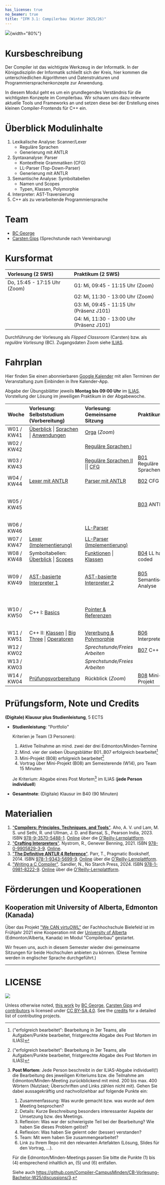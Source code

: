 ```yaml
---
has_license: true
no_beamer: true
title: "IFM 3.1: Compilerbau (Winter 2025/26)"
---
```


![](admin/images/architektur_cb.png){width="80%"}

# Kursbeschreibung

Der Compiler ist das wichtigste Werkzeug in der Informatik. In der Königsdisziplin
der Informatik schließt sich der Kreis, hier kommen die unterschiedlichen
Algorithmen und Datenstrukturen und Programmiersprachenkonzepte zur Anwendung.

In diesem Modul geht es um ein grundlegendes Verständnis für die wichtigsten
Konzepte im Compilerbau. Wir schauen uns dazu relevante aktuelle Tools und
Frameworks an und setzen diese bei der Erstellung eines kleinen Compiler-Frontends
für C++ ein.

# Überblick Modulinhalte

1.  Lexikalische Analyse: Scanner/Lexer
    -   Reguläre Sprachen
    -   Generierung mit ANTLR
2.  Syntaxanalyse: Parser
    -   Kontextfreie Grammatiken (CFG)
    -   LL-Parser (Top-Down-Parser)
    -   Generierung mit ANTLR
3.  Semantische Analyse: Symboltabellen
    -   Namen und Scopes
    -   Typen, Klassen, Polymorphie
4.  Interpreter: AST-Traversierung
5.  C++ als zu verarbeitende Programmiersprache

# Team

-   [BC
    George](https://www.hsbi.de/minden/ueber-uns/personenverzeichnis/birgit-christina-george)
-   [Carsten
    Gips](https://www.hsbi.de/minden/ueber-uns/personenverzeichnis/carsten-gips)
    (Sprechstunde nach Vereinbarung)

# Kursformat

| Vorlesung (2 SWS)            | Praktikum (2 SWS)                        |
|:-----------------------------|:-----------------------------------------|
| Do, 15:45 - 17:15 Uhr (Zoom) | G1: Mi, 09:45 - 11:15 Uhr (Zoom)         |
|                              | G2: Mi, 11:30 - 13:00 Uhr (Zoom)         |
|                              | G3: Mi, 09:45 - 11:15 Uhr (Präsenz J101) |
|                              | G4: Mi, 11:30 - 13:00 Uhr (Präsenz J101) |

Durchführung der Vorlesung als *Flipped Classroom* (Carsten) bzw. als *reguläre
Vorlesung* (BC). Zugangsdaten Zoom siehe
[ILIAS](https://www.hsbi.de/elearning/goto.php?target=crs_1400597&client_id=FH-Bielefeld).

# Fahrplan

Hier finden Sie einen abonnierbaren [Google
Kalender](https://calendar.google.com/calendar/ical/07021c87022fe3f132fa2e2e799b230b5ab9c7088c85d152f2beab8f1b5218af%40group.calendar.google.com/public/basic.ics)
mit allen Terminen der Veranstaltung zum Einbinden in Ihre Kalender-App.

Abgabe der Übungsblätter jeweils **Montag bis 09:00 Uhr** im
[ILIAS](https://www.hsbi.de/elearning/goto.php?target=exc_1420724&client_id=FH-Bielefeld).
Vorstellung der Lösung im jeweiligen Praktikum in der Abgabewoche.

| Woche      | Vorlesung: Selbststudium (Vorbereitung)                                                                                                                           | Vorlesung: Gemeinsame Sitzung                                                                                   | Praktikum                                      | Edmonton/Minden-Meetings                                                            |
|:-----------|:------------------------------------------------------------------------------------------------------------------------------------------------------------------|:----------------------------------------------------------------------------------------------------------------|:-----------------------------------------------|:------------------------------------------------------------------------------------|
| W01 / KW41 | [Überblick](lecture/00-intro/overview.md) \| [Sprachen](lecture/00-intro/languages.md) \| [Anwendungen](lecture/00-intro/applications.md)                         | [Orga](https://github.com/Compiler-CampusMinden/CB-Vorlesung-Bachelor-W25) (*Zoom*)                             |                                                |                                                                                     |
| W02 / KW42 |                                                                                                                                                                   | [Reguläre Sprachen I](lecture/01-lexing/regular1.md)                                                            |                                                |                                                                                     |
| W03 / KW43 |                                                                                                                                                                   | [Reguläre Sprachen II](lecture/01-lexing/regular2.md) \|\| [CFG](lecture/02-parsing/cfg.md)                     | [B01](homework/sheet01.md) Reguläre Sprachen   |                                                                                     |
| W04 / KW44 | [Lexer mit ANTLR](lecture/01-lexing/antlr-lexing.md)                                                                                                              | [Parser mit ANTLR](lecture/02-parsing/antlr-parsing.md)                                                         | [B02](homework/sheet02.md) CFG                 |                                                                                     |
| W05 / KW45 |                                                                                                                                                                   |                                                                                                                 | [B03](homework/sheet03.md) ANTLR               | **Mo, 03.11., 18:00 - 19:00 Uhr (online): Edmonton/Minden: ANTLR + Live-Coding**    |
| W06 / KW46 |                                                                                                                                                                   | [LL-Parser](lecture/02-parsing/ll-parser.md)                                                                    |                                                |                                                                                     |
| W07 / KW47 | [Lexer (Implementierung)](lecture/01-lexing/recursive.md)                                                                                                         | [LL-Parser (Implementierung)](lecture/02-parsing/ll-parser-impl.md)                                             |                                                |                                                                                     |
| W08 / KW48 | Symboltabellen: [Überblick](lecture/03-semantics/symbtab0-intro.md) \| [Scopes](lecture/03-semantics/symbtab1-scopes.md)                                          | [Funktionen](lecture/03-semantics/symbtab2-functions.md) \| [Klassen](lecture/03-semantics/symbtab3-classes.md) | [B04](homework/sheet04.md) LL hand coded       |                                                                                     |
| W09 / KW49 | [AST-basierte Interpreter 1](lecture/06-interpretation/astdriven-part1.md)                                                                                        | [AST-basierte Interpreter 2](lecture/06-interpretation/astdriven-part2.md)                                      | [B05](homework/sheet05.md) Semantische Analyse | **Mo, 01.12., 18:00 - 19:00 Uhr (online): Edmonton/Minden: Minden Presentations**   |
| W10 / KW50 | C++ I: [Basics](lecture/99-languages/cpp0-basics.md)                                                                                                              | [Pointer & Referenzen](lecture/99-languages/cpp1-pointer.md)                                                    |                                                | **Mo, 08.12., 18:00 - 19:00 Uhr (online): Edmonton/Minden: Edmonton Presentations** |
| W11 / KW51 | C++ II: [Klassen](lecture/99-languages/cpp2-classes.md) \| [Big Three](lecture/99-languages/cpp3-big3.md) \| [Operatoren](lecture/99-languages/cpp4-operators.md) | [Vererbung & Polymorphie](lecture/99-languages/cpp5-inheritance.md)                                             | [B06](homework/sheet06.md) Interpreter         |                                                                                     |
| W12 / KW02 |                                                                                                                                                                   | *Sprechstunde/Freies Arbeiten*                                                                                  | [B07](homework/sheet07.md) C++                 |                                                                                     |
| W13 / KW03 |                                                                                                                                                                   | *Sprechstunde/Freies Arbeiten*                                                                                  |                                                |                                                                                     |
| W14 / KW04 | [Prüfungsvorbereitung](admin/exams.md)                                                                                                                            | Rückblick (*Zoom*)                                                                                              | [B08](homework/sheet08.md) Mini-Projekt        |                                                                                     |

# Prüfungsform, Note und Credits

**(Digitale) Klausur plus Studienleistung**, 5 ECTS

-   **Studienleistung**: "Portfolio"

    Kriterien je Team (3 Personen):

    1.  Aktive Teilnahme an mind. zwei der drei Edmonton/Minden-Termine
    2.  Mind. vier der sieben Übungsblätter B01..B07 erfolgreich bearbeitet[^1]
    3.  Mini-Projekt (B08) erfolgreich bearbeitet[^1]
    4.  Vortrag über Mini-Projekt (B08) am Semesterende (W14), pro Team 15 Minuten

    Je Kriterium: Abgabe eines Post Mortem[^2] im ILIAS (**jede Person
    individuell**)

-   **Gesamtnote**: (Digitale) Klausur im B40 (90 Minuten)

[^1]: ("erfolgreich bearbeitet": Bearbeitung in 3er Teams, alle Aufgaben/Punkte
    bearbeitet, fristgerechte Abgabe des Post Mortem im ILIAS)

[^2]: **Post Mortem**: Jede Person beschreibt in der ILIAS-Abgabe individuell(!) die
    Bearbeitung des jeweiligen Kriteriums bzw. die Teilnahme am
    Edmonton/Minden-Meeting zurückblickend mit mind. 200 bis max. 400 Wörtern
    (Nutzlast; Überschriften und Links zählen nicht mit). Gehen Sie dabei
    aussagekräftig und nachvollziehbar auf folgende Punkte ein:

    1.  Zusammenfassung: Was wurde gemacht bzw. was wurde auf dem Meeting
        besprochen?
    2.  Details: Kurze Beschreibung besonders interessanter Aspekte der Umsetzung
        bzw. des Meetings.
    3.  Reflexion: Was war der schwierigste Teil bei der Bearbeitung? Wie haben Sie
        dieses Problem gelöst?
    4.  Reflexion: Was haben Sie gelernt oder (besser) verstanden?
    5.  Team: Mit wem haben Sie zusammengearbeitet?
    6.  Link zu Ihrem Repo mit den relevanten Artefakten (Lösung, Slides für den
        Vortrag, ...).

    Für die Edmonton/Minden-Meetings passen Sie bitte die Punkte (1) bis (4)
    entsprechend inhaltlich an, (5) und (6) entfallen.

    Siehe auch
    https://github.com/Compiler-CampusMinden/CB-Vorlesung-Bachelor-W25/discussions/3.

# Materialien

1.  ["**Compilers: Principles, Techniques, and
    Tools**"](https://learning.oreilly.com/library/view/compilers-principles-techniques/9789357054881/).
    Aho, A. V. und Lam, M. S. und Sethi, R. und Ullman, J. D. and Bansal, S.,
    Pearson India, 2023. ISBN
    [978-9-3570-5488-1](https://fhb-bielefeld.digibib.net/openurl?isbn=978-9-3570-5488-1).
    [Online](https://learning.oreilly.com/library/view/compilers-principles-techniques/9789357054881/)
    über die [O'Reilly-Lernplattform](https://www.oreilly.com/library-access/).
2.  ["**Crafting
    Interpreters**"](https://github.com/munificent/craftinginterpreters). Nystrom,
    R., Genever Benning, 2021. ISBN
    [978-0-9905829-3-9](https://fhb-bielefeld.digibib.net/openurl?isbn=978-0-9905829-3-9).
    [Online](https://www.craftinginterpreters.com/).
3.  ["**The Definitive ANTLR 4
    Reference**"](https://learning.oreilly.com/library/view/the-definitive-antlr/9781941222621/).
    Parr, T., Pragmatic Bookshelf, 2014. ISBN
    [978-1-9343-5699-9](https://fhb-bielefeld.digibib.net/openurl?isbn=978-1-9343-5699-9).
    [Online](https://learning.oreilly.com/library/view/the-definitive-antlr/9781941222621/)
    über die [O'Reilly-Lernplattform](https://www.oreilly.com/library-access/).
4.  ["Writing a C
    Compiler"](https://learning.oreilly.com/library/view/writing-a-c/9781098182229/).
    Sandler, N., No Starch Press, 2024. ISBN
    [978-1-0981-8222-9](https://fhb-bielefeld.digibib.net/openurl?isbn=978-1-0981-8222-9).
    [Online](https://learning.oreilly.com/library/view/writing-a-c/9781098182229/)
    über die [O'Reilly-Lernplattform](https://www.oreilly.com/library-access/).

# Förderungen und Kooperationen

## Kooperation mit University of Alberta, Edmonton (Kanada)

Über das Projekt ["We CAN
virtuOWL"](https://www.uni-bielefeld.de/international/profil/netzwerk/alberta-owl/we-can-virtuowl/)
der Fachhochschule Bielefeld ist im Frühjahr 2021 eine Kooperation mit der
[University of
Alberta](https://www.hsbi.de/en/international-office/alberta-owl-cooperation)
(Edmonton/Alberta, Kanada) im Modul "Compilerbau" gestartet.

Wir freuen uns, auch in diesem Semester wieder drei gemeinsame Sitzungen für beide
Hochschulen anbieten zu können. (Diese Termine werden in englischer Sprache
durchgeführt.)

------------------------------------------------------------------------------------

# LICENSE

![](https://licensebuttons.net/l/by-sa/4.0/88x31.png)

Unless otherwise noted, [this
work](https://github.com/Compiler-CampusMinden/CB-Vorlesung-Bachelor) by [BC
George](https://github.com/bcg7), [Carsten Gips](https://github.com/cagix) and
[contributors](https://github.com/Compiler-CampusMinden/CB-Vorlesung-Bachelor/graphs/contributors)
is licensed under [CC BY-SA
4.0](https://github.com/Compiler-CampusMinden/CB-Vorlesung-Bachelor/blob/master/LICENSE.md).
See the [credits](CREDITS.md) for a detailed list of contributing projects.
